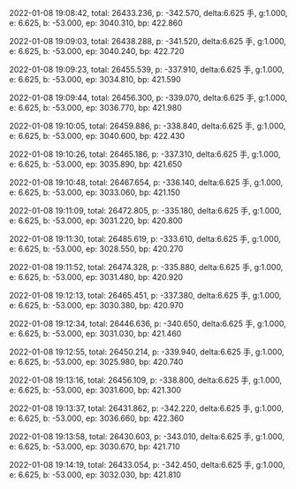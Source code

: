 2022-01-08 19:08:42, total: 26433.236, p: -342.570, delta:6.625 手, g:1.000, e: 6.625, b: -53.000, ep: 3040.310, bp: 422.860

2022-01-08 19:09:03, total: 26438.288, p: -341.520, delta:6.625 手, g:1.000, e: 6.625, b: -53.000, ep: 3040.240, bp: 422.720

2022-01-08 19:09:23, total: 26455.539, p: -337.910, delta:6.625 手, g:1.000, e: 6.625, b: -53.000, ep: 3034.810, bp: 421.590

2022-01-08 19:09:44, total: 26456.300, p: -339.070, delta:6.625 手, g:1.000, e: 6.625, b: -53.000, ep: 3036.770, bp: 421.980

2022-01-08 19:10:05, total: 26459.886, p: -338.840, delta:6.625 手, g:1.000, e: 6.625, b: -53.000, ep: 3040.600, bp: 422.430

2022-01-08 19:10:26, total: 26465.186, p: -337.310, delta:6.625 手, g:1.000, e: 6.625, b: -53.000, ep: 3035.890, bp: 421.650

2022-01-08 19:10:48, total: 26467.654, p: -336.140, delta:6.625 手, g:1.000, e: 6.625, b: -53.000, ep: 3033.060, bp: 421.150

2022-01-08 19:11:09, total: 26472.805, p: -335.180, delta:6.625 手, g:1.000, e: 6.625, b: -53.000, ep: 3031.220, bp: 420.800

2022-01-08 19:11:30, total: 26485.619, p: -333.610, delta:6.625 手, g:1.000, e: 6.625, b: -53.000, ep: 3028.550, bp: 420.270

2022-01-08 19:11:52, total: 26474.328, p: -335.880, delta:6.625 手, g:1.000, e: 6.625, b: -53.000, ep: 3031.480, bp: 420.920

2022-01-08 19:12:13, total: 26465.451, p: -337.380, delta:6.625 手, g:1.000, e: 6.625, b: -53.000, ep: 3030.380, bp: 420.970

2022-01-08 19:12:34, total: 26446.636, p: -340.650, delta:6.625 手, g:1.000, e: 6.625, b: -53.000, ep: 3031.030, bp: 421.460

2022-01-08 19:12:55, total: 26450.214, p: -339.940, delta:6.625 手, g:1.000, e: 6.625, b: -53.000, ep: 3025.980, bp: 420.740

2022-01-08 19:13:16, total: 26456.109, p: -338.800, delta:6.625 手, g:1.000, e: 6.625, b: -53.000, ep: 3031.600, bp: 421.300

2022-01-08 19:13:37, total: 26431.862, p: -342.220, delta:6.625 手, g:1.000, e: 6.625, b: -53.000, ep: 3036.660, bp: 422.360

2022-01-08 19:13:58, total: 26430.603, p: -343.010, delta:6.625 手, g:1.000, e: 6.625, b: -53.000, ep: 3030.670, bp: 421.710

2022-01-08 19:14:19, total: 26433.054, p: -342.450, delta:6.625 手, g:1.000, e: 6.625, b: -53.000, ep: 3032.030, bp: 421.810